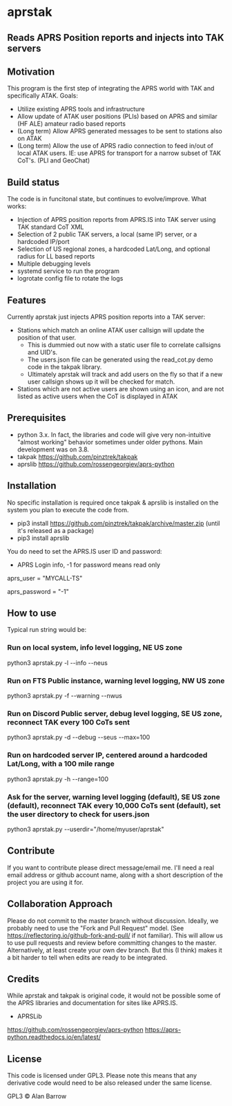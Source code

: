 # aprstak

## Reads APRS Position reports and injects into TAK servers

## Motivation
This program is the first step of integrating the APRS world with TAK and specifically ATAK. Goals:
* Utilize existing APRS tools and infrastructure
* Allow update of ATAK user positions (PLIs) based on APRS and similar (HF ALE) amateur radio based reports
* (Long term) Allow APRS generated messages to be sent to stations also on ATAK
* (Long term) Allow the use of APRS radio connection to feed in/out of local ATAK users. IE: use APRS for transport for a narrow subset of TAK CoT's. (PLI and GeoChat)


## Build status
The code is in funcitonal state, but continues to evolve/improve. What works:
* Injection of APRS position reports from APRS.IS into TAK server using TAK standard CoT XML
* Selection of 2 public TAK servers, a local (same IP) server, or a hardcoded IP/port
* Selection of US regional zones, a hardcoded Lat/Long, and optional radius for LL based reports
* Multiple debugging levels
* systemd service to run the program
* logrotate config file to rotate the logs

## Features
Currently aprstak just injects APRS position reports into a TAK server:
* Stations which match an online ATAK user callsign will update the position of that user. 
    * This is dummied out now with a static user file to correlate callsigns and UID's. 
    * The users.json file can be generated using the read_cot.py demo code in the takpak library.
    * Ultimately aprstak will track and add users on the fly so that if a new user callsign shows up it will be checked for match.
* Stations which are not active users are shown using an icon, and are not listed as active users when the CoT is displayed in ATAK


## Prerequisites
* python 3.x. In fact, the libraries and code will give very non-intuitive "almost working" behavior sometimes under older pythons. Main development was on 3.8.
* takpak https://github.com/pinztrek/takpak
* aprslib https://github.com/rossengeorgiev/aprs-python

## Installation
No specific installation is required once takpak & aprslib is installed on the system you plan to execute the code from. 

* pip3 install https://github.com/pinztrek/takpak/archive/master.zip  (until it's released as a package)
* pip3 install aprslib

You do need to set the APRS.IS user ID and password:

* APRS Login info, -1 for password means read only

aprs_user = "MYCALL-TS"

aprs_password = "-1"

## How to use
Typical run string would be:

### Run on local system, info level logging, NE US zone
python3 aprstak.py -l --info --neus

### Run on FTS Public instance, warning level logging, NW US zone
python3 aprstak.py -f --warning --nwus

### Run on Discord Public server, debug level logging, SE US zone, reconnect TAK every 100 CoTs sent
python3 aprstak.py -d --debug --seus --max=100

### Run on hardcoded server IP, centered around a hardcoded Lat/Long, with a 100 mile range
python3 aprstak.py -h --range=100

### Ask for the server, warning level logging (default), SE US zone (default), reconnect TAK every 10,000 CoTs sent (default), set the user directory to check for users.json
python3 aprstak.py --userdir="/home/myuser/aprstak"

## Contribute

If you want to contribute please direct message/email me. I'll need a real email address or github account name, along with a short description of the project you are using it for. 

## Collaboration Approach
Please do not commit to the master branch without discussion. Ideally, we probably need to use the "Fork and Pull Request" model. (See https://reflectoring.io/github-fork-and-pull/ if not familiar). This will allow us to use pull requests and review before committing changes to the master. Alternatively, at least create your own dev branch. But this (I think) makes it a bit harder to tell when edits are ready to be integrated. 

## Credits
While aprstak and takpak is original code, it would not be possible some of the APRS libraries and documentation for sites like APRS.IS.   

* APRSLib 

https://github.com/rossengeorgiev/aprs-python
https://aprs-python.readthedocs.io/en/latest/


## License
This code is licensed under GPL3. Please note this means that any derivative code would need to be also released under the same license. 

GPL3 © Alan Barrow

